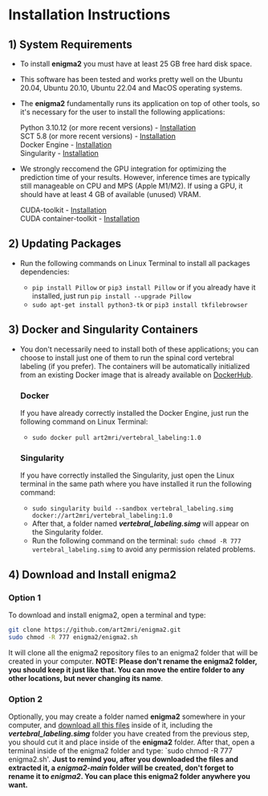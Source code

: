 # Installation Instructions

## 1) System Requirements  

- To install **enigma2** you must have at least 25 GB free hard disk space.  

- This software has been tested and works pretty well on the Ubuntu 20.04, Ubuntu 20.10, Ubuntu 22.04 and MacOS operating systems.

- The **enigma2** fundamentally runs its application on top of other tools, so it's necessary for the user to install the following applications:
  
  Python 3.10.12 (or more recent versions) - [Installation](https://www.python.org/downloads/)  
  SCT 5.8 (or more recent versions) - [Installation](https://spinalcordtoolbox.com/index.html)  
  Docker Engine - [Installation](https://docs.docker.com/engine/install/ubuntu/)  
  Singularity - [Installation](https://github.com/apptainer/singularity/blob/master/INSTALL.md)  

- We strongly reccomend the GPU integration for optimizing the prediction time of your results. However, inference times are typically still manageable on CPU and MPS (Apple M1/M2). If using a GPU, it should have at least 4 GB of available (unused) VRAM.    
  
  CUDA-toolkit - [Installation](https://developer.nvidia.com/cuda-toolkit-archive)  
  CUDA container-toolkit - [Installation](https://docs.nvidia.com/datacenter/cloud-native/container-toolkit/latest/install-guide.html)

## 2) Updating Packages  

- Run the following commands on Linux Terminal to install all packages dependencies:

  - `pip install Pillow` or `pip3 install Pillow` or if you already have it installed, just run `pip install --upgrade Pillow`
  - `sudo apt-get install python3-tk` or `pip3 install tkfilebrowser`

 
## 3) Docker and Singularity Containers  

- You don't necessarily need to install both of these applications; you can choose to install just one of them to run the spinal cord vertebral labeling (if you prefer). The containers will be automatically initialized from an existing Docker image that is already available on [DockerHub](https://hub.docker.com/repository/docker/art2mri/vertebral_labeling/general).

  ### Docker
  
  If you have already correctly installed the Docker Engine, just run the following command on Linux Terminal:
   - `sudo docker pull art2mri/vertebral_labeling:1.0`

  ### Singularity

  If you have correctly installed the Singularity, just open the Linux terminal in the same path where you have installed it run the following command:
  - `sudo singularity build --sandbox vertebral_labeling.simg docker://art2mri/vertebral_labeling:1.0`
  - After that, a folder named ***vertebral_labeling.simg*** will appear on the Singularity folder.
  - Run the following command on the terminal: `sudo chmod -R 777 vertebral_labeling.simg` to avoid any permission related problems.   
 
## 4) Download and Install enigma2 

### Option 1  

To download and install enigma2, open a terminal and type:  
  
```bash
git clone https://github.com/art2mri/enigma2.git  
sudo chmod -R 777 enigma2/enigma2.sh
```   
 
 It will clone all the enigma2 repository files to an enigma2 folder that will be created in your computer. **NOTE: Please don't rename the enigma2 folder, you should keep it just like that. You can move the entire folder to any other locations, but never changing its name**. 

 ### Option 2  
 
Optionally, you may create a folder named **enigma2** somewhere in your computer, and [download all this files](../../archive/main.zip) inside of it, including the ***vertebral_labeling.simg*** folder you have created from the previous step, you should cut it and place inside of the **enigma2** folder. After that, open a terminal inside of the enigma2 folder and type: `sudo chmod -R 777 enigma2.sh'. **Just to remind you, after you downloaded the files and extracted it, a *enigma2-main* folder will be created, don't forget to rename it to *enigma2*. You can place this enigma2 folder anywhere you want.** 



  
   
  

  

  
